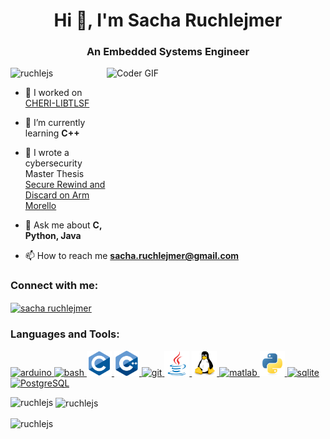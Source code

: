 <h1 align="center">Hi 👋, I'm Sacha Ruchlejmer</h1>
<h3 align="center">An Embedded Systems Engineer</h3>

<img align="right" alt="Coder GIF" height=250 width=350 src="https://cdn.dribbble.com/users/730703/screenshots/6581243/avento.gif" />

<p align="left"> <img src="https://komarev.com/ghpvc/?username=ruchlejs&label=Profile%20views&color=0e75b6&style=flat" alt="ruchlejs" /> </p>

- 🔭 I worked on [CHERI-LIBTLSF](https://github.com/secure-rewind-and-discard/libtlsf)

- 🌱 I’m currently learning **C++**

- 📝 I wrote a cybersecurity Master Thesis [Secure Rewind and Discard on Arm Morello](https://arxiv.org/abs/2407.04757)

- 💬 Ask me about **C, Python, Java**

- 📫 How to reach me **sacha.ruchlejmer@gmail.com**

<h3 align="left">Connect with me:</h3>
<p align="left">
<a href="https://www.linkedin.com/in/sacha-ruchlejmer" target="blank"><img align="center" src="https://raw.githubusercontent.com/rahuldkjain/github-profile-readme-generator/master/src/images/icons/Social/linked-in-alt.svg" alt="sacha ruchlejmer" height="30" width="40" /></a>
</p>

<h3 align="left">Languages and Tools:</h3>
<p align="left"> <a href="https://www.arduino.cc/" target="_blank" rel="noreferrer"> <img src="https://cdn.worldvectorlogo.com/logos/arduino-1.svg" alt="arduino" width="40" height="40"/> </a> 
  <a href="https://www.gnu.org/software/bash/" target="_blank" rel="noreferrer"> <img src="https://www.vectorlogo.zone/logos/gnu_bash/gnu_bash-icon.svg" alt="bash" width="40" height="40"/> </a> 
  <a href="https://www.cprogramming.com/" target="_blank" rel="noreferrer"> <img src="https://raw.githubusercontent.com/devicons/devicon/master/icons/c/c-original.svg" alt="c" width="40" height="40"/> </a> 
  <a href="https://www.cplusplus.com/" target="_blank" rel="noreferrer"> <img src="https://raw.githubusercontent.com/devicons/devicon/master/icons/cplusplus/cplusplus-original.svg" alt="c++" width="40" height="40"/> </a> 
  <a href="https://git-scm.com/" target="_blank" rel="noreferrer"> <img src="https://www.vectorlogo.zone/logos/git-scm/git-scm-icon.svg" alt="git" width="40" height="40"/> </a> 
  <a href="https://www.java.com" target="_blank" rel="noreferrer"> <img src="https://raw.githubusercontent.com/devicons/devicon/master/icons/java/java-original.svg" alt="java" width="40" height="40"/> </a> 
  <a href="https://www.linux.org/" target="_blank" rel="noreferrer"> <img src="https://raw.githubusercontent.com/devicons/devicon/master/icons/linux/linux-original.svg" alt="linux" width="40" height="40"/> </a> 
  <a href="https://www.mathworks.com/" target="_blank" rel="noreferrer"> <img src="https://upload.wikimedia.org/wikipedia/commons/2/21/Matlab_Logo.png" alt="matlab" width="40" height="40"/> </a> 
  <a href="https://www.python.org" target="_blank" rel="noreferrer"> <img src="https://raw.githubusercontent.com/devicons/devicon/master/icons/python/python-original.svg" alt="python" width="40" height="40"/> </a> 
  <a href="https://www.sqlite.org/" target="_blank" rel="noreferrer"> <img src="https://www.vectorlogo.zone/logos/sqlite/sqlite-icon.svg" alt="sqlite" width="40" height="40"/> </a>
  <a href="https://www.postgresql.org/" target="_blank" rel="noreferrer"> <img src="https://www.vectorlogo.zone/logos/postgresql/postgresql-icon.svg" alt="PostgreSQL" width="40" height="40"/>
</a>
</p>
  
<p><img align="left" src="https://github-readme-stats.vercel.app/api/top-langs?username=ruchlejs&show_icons=true&locale=en&layout=compact" alt="ruchlejs" /></p>

<p>&nbsp;<img align="center" src="https://github-readme-stats.vercel.app/api?username=ruchlejs&show_icons=true&locale=en" alt="ruchlejs" /></p>

<p><img align="center" src="https://github-readme-streak-stats.herokuapp.com/?user=ruchlejs&" alt="ruchlejs" /></p>
